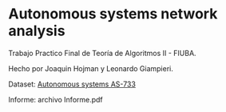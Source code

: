 # Autonomous systems network analysis
Trabajo Practico Final de Teoría de Algoritmos II - FIUBA.

Hecho por Joaquin Hojman y Leonardo Giampieri.

Dataset: [Autonomous systems AS-733](https://snap.stanford.edu/data/as-733.html)

Informe: archivo Informe.pdf
